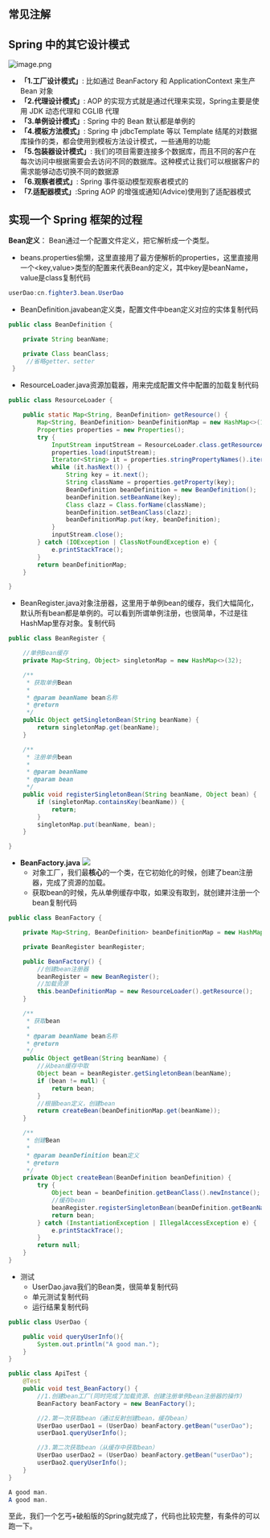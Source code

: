 
## 常见注解



## Spring 中的其它设计模式

![image.png](./image/设计模式/1699276205282.png)

- **「1.工厂设计模式」**: 比如通过 BeanFactory 和 ApplicationContext 来生产 Bean 对象
- **「2.代理设计模式」**:  AOP 的实现方式就是通过代理来实现，Spring主要是使用 JDK 动态代理和 CGLIB 代理
- **「3.单例设计模式」**: Spring 中的 Bean 默认都是单例的
- **「4.模板方法模式」**: Spring 中 jdbcTemplate 等以 Template 结尾的对数据库操作的类，都会使用到模板方法设计模式，一些通用的功能
- **「5.包装器设计模式」**: 我们的项目需要连接多个数据库，而且不同的客户在每次访问中根据需要会去访问不同的数据库。这种模式让我们可以根据客户的需求能够动态切换不同的数据源
- **「6.观察者模式」**: Spring 事件驱动模型观察者模式的
- **「7.适配器模式」**:Spring AOP 的增强或通知(Advice)使用到了适配器模式


## 实现一个 Spring 框架的过程

**Bean定义**： 
Bean通过一个配置文件定义，把它解析成一个类型。

- beans.properties偷懒，这里直接用了最方便解析的properties，这里直接用一个<key,value>类型的配置来代表Bean的定义，其中key是beanName，value是class复制代码

```java
userDao:cn.fighter3.bean.UserDao

```

- BeanDefinition.javabean定义类，配置文件中bean定义对应的实体复制代码

```java
public class BeanDefinition {

    private String beanName;

    private Class beanClass;
     //省略getter、setter  
 }

```

- ResourceLoader.java资源加载器，用来完成配置文件中配置的加载复制代码

```java
public class ResourceLoader {

    public static Map<String, BeanDefinition> getResource() {
        Map<String, BeanDefinition> beanDefinitionMap = new HashMap<>(16);
        Properties properties = new Properties();
        try {
            InputStream inputStream = ResourceLoader.class.getResourceAsStream("/beans.properties");
            properties.load(inputStream);
            Iterator<String> it = properties.stringPropertyNames().iterator();
            while (it.hasNext()) {
                String key = it.next();
                String className = properties.getProperty(key);
                BeanDefinition beanDefinition = new BeanDefinition();
                beanDefinition.setBeanName(key);
                Class clazz = Class.forName(className);
                beanDefinition.setBeanClass(clazz);
                beanDefinitionMap.put(key, beanDefinition);
            }
            inputStream.close();
        } catch (IOException | ClassNotFoundException e) {
            e.printStackTrace();
        }
        return beanDefinitionMap;
    }

}

```

- BeanRegister.java对象注册器，这里用于单例bean的缓存，我们大幅简化，默认所有bean都是单例的。可以看到所谓单例注册，也很简单，不过是往HashMap里存对象。复制代码

```java
public class BeanRegister {

    //单例Bean缓存
    private Map<String, Object> singletonMap = new HashMap<>(32);

    /**
     * 获取单例Bean
     *
     * @param beanName bean名称
     * @return
     */
    public Object getSingletonBean(String beanName) {
        return singletonMap.get(beanName);
    }

    /**
     * 注册单例bean
     *
     * @param beanName
     * @param bean
     */
    public void registerSingletonBean(String beanName, Object bean) {
        if (singletonMap.containsKey(beanName)) {
            return;
        }
        singletonMap.put(beanName, bean);
    }

}

```

- **BeanFactory.java**
![](./image/设计模式/1699277309682.png)
   - 对象工厂，我们最**核心**的一个类，在它初始化的时候，创建了bean注册器，完成了资源的加载。
   - 获取bean的时候，先从单例缓存中取，如果没有取到，就创建并注册一个bean复制代码

```java
public class BeanFactory {

    private Map<String, BeanDefinition> beanDefinitionMap = new HashMap<>();

    private BeanRegister beanRegister;

    public BeanFactory() {
        //创建bean注册器
        beanRegister = new BeanRegister();
        //加载资源
        this.beanDefinitionMap = new ResourceLoader().getResource();
    }

    /**
     * 获取bean
     *
     * @param beanName bean名称
     * @return
     */
    public Object getBean(String beanName) {
        //从bean缓存中取
        Object bean = beanRegister.getSingletonBean(beanName);
        if (bean != null) {
            return bean;
        }
        //根据bean定义，创建bean
        return createBean(beanDefinitionMap.get(beanName));
    }

    /**
     * 创建Bean
     *
     * @param beanDefinition bean定义
     * @return
     */
    private Object createBean(BeanDefinition beanDefinition) {
        try {
            Object bean = beanDefinition.getBeanClass().newInstance();
            //缓存bean
            beanRegister.registerSingletonBean(beanDefinition.getBeanName(), bean);
            return bean;
        } catch (InstantiationException | IllegalAccessException e) {
            e.printStackTrace();
        }
        return null;
    }
}

```

- 测试
   - UserDao.java我们的Bean类，很简单复制代码
   - 单元测试复制代码
   - 运行结果复制代码

```java
public class UserDao {

    public void queryUserInfo(){
        System.out.println("A good man.");
    }
}

```

```java
public class ApiTest {
    @Test
    public void test_BeanFactory() {
        //1.创建bean工厂(同时完成了加载资源、创建注册单例bean注册器的操作)
        BeanFactory beanFactory = new BeanFactory();

        //2.第一次获取bean（通过反射创建bean，缓存bean）
        UserDao userDao1 = (UserDao) beanFactory.getBean("userDao");
        userDao1.queryUserInfo();

        //3.第二次获取bean（从缓存中获取bean）
        UserDao userDao2 = (UserDao) beanFactory.getBean("userDao");
        userDao2.queryUserInfo();
    }
}

```

```java
A good man.
A good man.

```
至此，我们一个乞丐+破船版的Spring就完成了，代码也比较完整，有条件的可以跑一下。


## 



